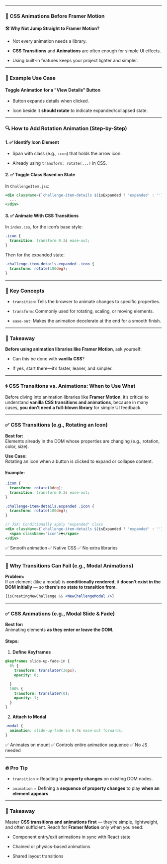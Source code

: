 
---

### 🎨 CSS Animations Before Framer Motion

#### 🛠️ Why Not Jump Straight to Framer Motion?

- Not every animation needs a library.
    
- **CSS Transitions** and **Animations** are often enough for simple UI effects.
    
- Using built-in features keeps your project lighter and simpler.
    

---

### 🧪 Example Use Case

#### Toggle Animation for a "View Details" Button

- Button expands details when clicked.
    
- Icon beside it **should rotate** to indicate expanded/collapsed state.
    

---

### 🔍 How to Add Rotation Animation (Step-by-Step)

#### 1. ✅ Identify Icon Element

- Span with class (e.g., `icon`) that holds the arrow icon.
    
- Already using `transform: rotate(...)` in CSS.
    

#### 2. ✅ Toggle Class Based on State

In `ChallengeItem.jsx`:

```jsx
<div className={`challenge-item-details ${isExpanded ? 'expanded' : ''}`}>
  ...
</div>
```

#### 3. ✅ Animate With CSS Transitions

In `index.css`, for the icon’s base style:

```css
.icon {
  transition: transform 0.3s ease-out;
}
```

Then for the expanded state:

```css
.challenge-item-details.expanded .icon {
  transform: rotate(180deg);
}
```

---

### 🧠 Key Concepts

- `transition`: Tells the browser to animate changes to specific properties.
    
- `transform`: Commonly used for rotating, scaling, or moving elements.
    
- `ease-out`: Makes the animation decelerate at the end for a smooth finish.
    

---

### 📌 Takeaway

**Before using animation libraries like Framer Motion**, ask yourself:

- Can this be done with **vanilla CSS**?
    
- If yes, start there—it’s faster, leaner, and simpler.
    



---

### 🌀 CSS Transitions vs. Animations: When to Use What

Before diving into animation libraries like **Framer Motion**, it’s critical to understand **vanilla CSS transitions and animations**, because in many cases, **you don’t need a full-blown library** for simple UI feedback.

---

### ✅ CSS Transitions (e.g., Rotating an Icon)

**Best for:**  
Elements already in the DOM whose properties are changing (e.g., rotation, color, size).

**Use Case:**  
Rotating an icon when a button is clicked to expand or collapse content.

#### Example:

```css
.icon {
  transform: rotate(0deg);
  transition: transform 0.3s ease-out;
}

.challenge-item-details.expanded .icon {
  transform: rotate(180deg);
}
```

```jsx
// JSX: Conditionally apply "expanded" class
<div className={`challenge-item-details ${isExpanded ? 'expanded' : ''}`}>
  <span className="icon">▼</span>
</div>
```

✅ Smooth animation ✅ Native CSS ✅ No extra libraries

---

### 🚫 Why Transitions Can Fail (e.g., Modal Animations)

**Problem:**  
If an element (like a modal) is **conditionally rendered**, it **doesn’t exist in the DOM initially** — so **there’s no state to transition from**.

```jsx
{isCreatingNewChallenge && <NewChallengeModal />}
```

---

### ✅ CSS Animations (e.g., Modal Slide & Fade)

**Best for:**  
Animating elements **as they enter or leave the DOM**.

#### Steps:

1. **Define Keyframes**
    

```css
@keyframes slide-up-fade-in {
  0% {
    transform: translateY(30px);
    opacity: 0;

  }
  100% {
    transform: translateY(0);
    opacity: 1;
  }
}
```

2. **Attach to Modal**
    

```css
.modal {
  animation: slide-up-fade-in 0.4s ease-out forwards;
}
```

✅ Animates on mount ✅ Controls entire animation sequence ✅ No JS needed

---

### 🔥 Pro Tip

- `transition` = Reacting to **property changes** on existing DOM nodes.
    
- `animation` = Defining a **sequence of property changes** to play **when an element appears**.
    

---

### 🧠 Takeaway

Master **CSS transitions and animations first** — they’re simple, lightweight, and often sufficient. Reach for **Framer Motion** only when you need:

- Component entry/exit animations in sync with React state
    
- Chained or physics-based animations
    
- Shared layout transitions
    

